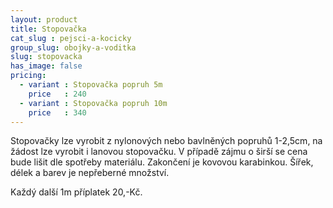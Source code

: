 ```yaml
---
layout: product
title: Stopovačka
cat_slug : pejsci-a-kocicky
group_slug: obojky-a-voditka
slug: stopovacka
has_image: false
pricing:
  - variant : Stopovačka popruh 5m
    price   : 240
  - variant : Stopovačka popruh 10m
    price   : 340
---
```


Stopovačky lze vyrobit z nylonových nebo bavlněných popruhů 1-2,5cm, na žádost lze vyrobit i lanovou stopovačku. V případě zájmu o širší se cena bude lišit dle spotřeby materiálu. Zakončení je kovovou karabinkou. Šířek, délek a barev je nepřeberné množství.


Každý další 1m příplatek 20,-Kč.

